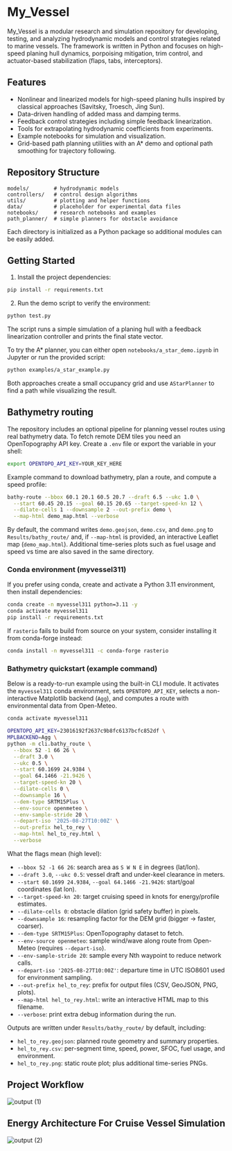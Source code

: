 # My_Vessel

My_Vessel is a modular research and simulation repository for developing,
testing, and analyzing hydrodynamic models and control strategies related to
marine vessels. The framework is written in Python and focuses on high-speed
planing hull dynamics, porpoising mitigation, trim control, and actuator-based
stabilization (flaps, tabs, interceptors).

## Features

- Nonlinear and linearized models for high-speed planing hulls inspired by
  classical approaches (Savitsky, Troesch, Jing Sun).
- Data-driven handling of added mass and damping terms.
- Feedback control strategies including simple feedback linearization.
- Tools for extrapolating hydrodynamic coefficients from experiments.
- Example notebooks for simulation and visualization.
- Grid-based path planning utilities with an A* demo and optional path
  smoothing for trajectory following.

## Repository Structure

```
models/        # hydrodynamic models
controllers/   # control design algorithms
utils/         # plotting and helper functions
data/          # placeholder for experimental data files
notebooks/     # research notebooks and examples
path_planner/  # simple planners for obstacle avoidance
```

Each directory is initialized as a Python package so additional modules can be
easily added.

## Getting Started

1. Install the project dependencies:

```bash
pip install -r requirements.txt
```

2. Run the demo script to verify the environment:

```bash
python test.py
```

The script runs a simple simulation of a planing hull with a feedback
linearization controller and prints the final state vector.

To try the A* planner, you can either open
`notebooks/a_star_demo.ipynb` in Jupyter or run the provided script:

```bash
python examples/a_star_example.py
```

Both approaches create a small occupancy grid and use
`AStarPlanner` to find a path while visualizing the result.

## Bathymetry routing

The repository includes an optional pipeline for planning vessel routes using
real bathymetry data. To fetch remote DEM tiles you need an
OpenTopography API key. Create a `.env` file or export the variable in your
shell:

```bash
export OPENTOPO_API_KEY=YOUR_KEY_HERE
```

Example command to download bathymetry, plan a route, and compute a speed
profile:

```bash
bathy-route --bbox 60.1 20.1 60.5 20.7 --draft 6.5 --ukc 1.0 \
  --start 60.45 20.15 --goal 60.15 20.65 --target-speed-kn 12 \
  --dilate-cells 1 --downsample 2 --out-prefix demo \
  --map-html demo_map.html --verbose
```

By default, the command writes `demo.geojson`, `demo.csv`, and `demo.png` to
`Results/bathy_route/` and, if `--map-html` is provided, an interactive Leaflet map
(`demo_map.html`). Additional time-series plots such as fuel usage and speed vs
time are also saved in the same directory.

### Conda environment (myvessel311)

If you prefer using conda, create and activate a Python 3.11 environment, then install dependencies:

```bash
conda create -n myvessel311 python=3.11 -y
conda activate myvessel311
pip install -r requirements.txt
```

If `rasterio` fails to build from source on your system, consider installing it from conda-forge instead:

```bash
conda install -n myvessel311 -c conda-forge rasterio
```

### Bathymetry quickstart (example command)

Below is a ready-to-run example using the built-in CLI module. It activates the `myvessel311` conda environment, sets `OPENTOPO_API_KEY`, selects a non-interactive Matplotlib backend (`Agg`), and computes a route with environmental data from Open-Meteo.

```bash
conda activate myvessel311

OPENTOPO_API_KEY=23016192f2637c9b8fc6137bcfc852df \
MPLBACKEND=Agg \
python -m cli.bathy_route \
  --bbox 52 -1 66 26 \
  --draft 3.0 \
  --ukc 0.5 \
  --start 60.1699 24.9384 \
  --goal 64.1466 -21.9426 \
  --target-speed-kn 20 \
  --dilate-cells 0 \
  --downsample 16 \
  --dem-type SRTM15Plus \
  --env-source openmeteo \
  --env-sample-stride 20 \
  --depart-iso '2025-08-27T10:00Z' \
  --out-prefix hel_to_rey \
  --map-html hel_to_rey.html \
  --verbose
```

What the flags mean (high level):

- `--bbox 52 -1 66 26`: search area as `S W N E` in degrees (lat/lon).
- `--draft 3.0`, `--ukc 0.5`: vessel draft and under-keel clearance in meters.
- `--start 60.1699 24.9384`, `--goal 64.1466 -21.9426`: start/goal coordinates (lat lon).
- `--target-speed-kn 20`: target cruising speed in knots for energy/profile estimates.
- `--dilate-cells 0`: obstacle dilation (grid safety buffer) in pixels.
- `--downsample 16`: resampling factor for the DEM grid (bigger → faster, coarser).
- `--dem-type SRTM15Plus`: OpenTopography dataset to fetch.
- `--env-source openmeteo`: sample wind/wave along route from Open-Meteo (requires `--depart-iso`).
- `--env-sample-stride 20`: sample every Nth waypoint to reduce network calls.
- `--depart-iso '2025-08-27T10:00Z'`: departure time in UTC ISO8601 used for environment sampling.
- `--out-prefix hel_to_rey`: prefix for output files (CSV, GeoJSON, PNG, plots).
- `--map-html hel_to_rey.html`: write an interactive HTML map to this filename.
- `--verbose`: print extra debug information during the run.

Outputs are written under `Results/bathy_route/` by default, including:

- `hel_to_rey.geojson`: planned route geometry and summary properties.
- `hel_to_rey.csv`: per-segment time, speed, power, SFOC, fuel usage, and environment.
- `hel_to_rey.png`: static route plot; plus additional time-series PNGs.

## Project Workflow
![output (1)](https://github.com/user-attachments/assets/887d7af9-b24a-4adf-8b18-df29376f93bf)

## Energy Architecture For Cruise Vessel Simulation
![output (2)](https://github.com/user-attachments/assets/6ba6b003-a737-4548-bcce-5edae61bc879)
